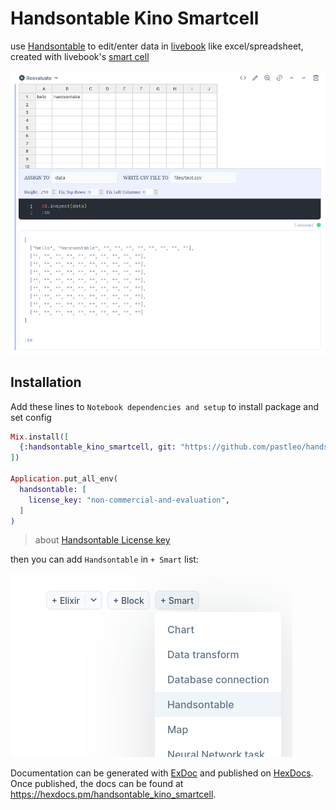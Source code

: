 # Handsontable Kino Smartcell

use [Handsontable](https://handsontable.com/) to edit/enter data in [livebook](https://livebook.dev/) like excel/spreadsheet, created with livebook's [smart cell](https://hexdocs.pm/kino/Kino.SmartCell.html)

![demo](docs/demo.png)

## Installation

Add these lines to `Notebook dependencies and setup` to install package and set config

```elixir
Mix.install([
  {:handsontable_kino_smartcell, git: "https://github.com/pastleo/handsontable_kino_smartcell.git", tag: "0.1.5"},
])

Application.put_all_env(
  handsontable: [
    license_key: "non-commercial-and-evaluation",
  ]
)
```

> about [Handsontable License key](https://handsontable.com/docs/javascript-data-grid/license-key/)

then you can add `Handsontable` in `+ Smart` list:

![adding](docs/adding.png)

Documentation can be generated with [ExDoc](https://github.com/elixir-lang/ex_doc)
and published on [HexDocs](https://hexdocs.pm). Once published, the docs can
be found at <https://hexdocs.pm/handsontable_kino_smartcell>.

